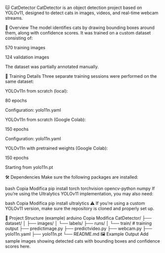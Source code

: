 🐱 CatDetector
CatDetector is an object detection project based on YOLOv11, designed to detect cats in images, videos, and real-time webcam streams.

📌 Overview
The model identifies cats by drawing bounding boxes around them, along with confidence scores. It was trained on a custom dataset consisting of:

570 training images

124 validation images

The dataset was partially annotated manually.

🧠 Training Details
Three separate training sessions were performed on the same dataset:

YOLOv11n from scratch (local):

80 epochs

Configuration: yolo11n.yaml

YOLOv11n from scratch (Google Colab):

150 epochs

Configuration: yolo11n.yaml

YOLOv11n with pretrained weights (Google Colab):

150 epochs

Starting from yolo11n.pt

🛠️ Dependencies
Make sure the following packages are installed:

bash
Copia
Modifica
pip install torch torchvision opencv-python numpy
If you’re using the Ultralytics YOLOv11 implementation, you may also need:

bash
Copia
Modifica
pip install ultralytics
⚠️ If you're using a custom YOLOv11 version, make sure the repository is cloned and properly set up.

📂 Project Structure (example)
arduino
Copia
Modifica
CatDetector/
├── dataset/
│   ├── images/
│   └── labels/
├── runs/
│   └── train/            # training output
├── predictimage.py
├── predictvideo.py
├── webcam.py
├── yolo11n.yaml
├── yolo11n.pt
└── README.md
🖼️ Example Output
Add sample images showing detected cats with bounding boxes and confidence scores here.
